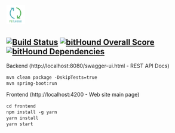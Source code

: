 # <img src="https://github.com/eakarpov/justrent/blob/master/src/logo/main-var-1.png" width="10%" height="10%" alt="" /> 
## [![Build Status](https://travis-ci.org/IIpocTo/reLease.svg?branch=master)](https://travis-ci.org/IIpocTo/reLease) [![bitHound Overall Score](https://www.bithound.io/github/IIpocTo/reLease/badges/score.svg)](https://www.bithound.io/github/IIpocTo/reLease) [![bitHound Dependencies](https://www.bithound.io/github/IIpocTo/reLease/badges/dependencies.svg)](https://www.bithound.io/github/IIpocTo/reLease/master/dependencies/npm)

Backend (http://localhost:8080/swagger-ui.html - REST API Docs)
```
mvn clean package -DskipTests=true
mvn spring-boot:run
```

Frontend (http://localhost:4200 - Web site main page)
```
cd frontend
npm install -g yarn
yarn install
yarn start
```

